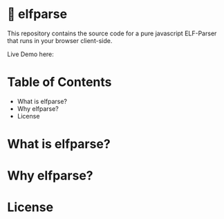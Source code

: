 # :elf: elfparse

This repository contains the source code for a pure javascript ELF-Parser that runs in your browser client-side.

Live Demo here:


# Table of Contents

- What is elfparse?
- Why elfparse?
- License 


# What is elfparse?

# Why elfparse?

# License 
